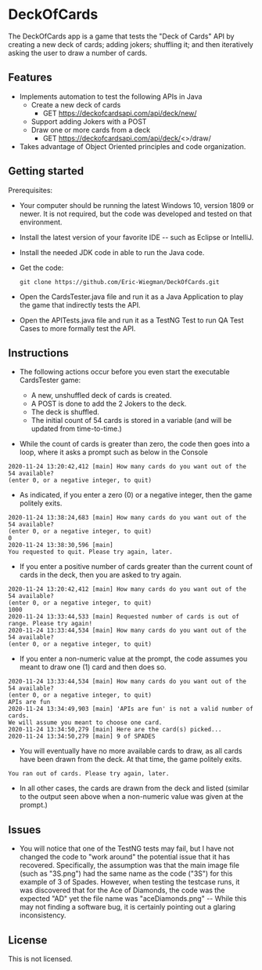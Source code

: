 # DeckOfCards

The DeckOfCards app is a game that tests the "Deck of Cards" API by creating a new deck of cards; adding jokers; shuffling it; and then iteratively asking the user to draw a number of cards.

## Features
- Implements automation to test the following APIs in Java
  - Create a new deck of cards
    - GET https://deckofcardsapi.com/api/deck/new/
  - Support adding Jokers with a POST
  - Draw one or more cards from a deck
     - GET https://deckofcardsapi.com/api/deck/<>/draw/
- Takes advantage of Object Oriented principles and code organization. 

## Getting started
Prerequisites:
- Your computer should be running the latest Windows 10, version 1809 or newer. It is not required, but the code was developed and tested on that environment.
- Install the latest version of your favorite IDE -- such as Eclipse or IntelliJ.
- Install the needed JDK code in able to run the Java code.
- Get the code:
    ```
    git clone https://github.com/Eric-Wiegman/DeckOfCards.git
    ```

- Open the CardsTester.java file and run it as a Java Application to play the game that indirectly tests the API.
- Open the APITests.java file and run it as a TestNG Test to run QA Test Cases to more formally test the API.

## Instructions
 - The following actions occur before you even start the executable CardsTester game:
   - A new, unshuffled deck of cards is created.
   - A POST is done to add the 2 Jokers to the deck.
   - The deck is shuffled.
   - The initial count of 54 cards is stored in a variable (and will be updated from time-to-time.)
   
 - While the count of cards is greater than zero, the code then goes into a loop, where it asks a prompt such as below in the Console
 ```
 2020-11-24 13:20:42,412 [main] How many cards do you want out of the 54 available? 
(enter 0, or a negative integer, to quit)
```
- As indicated, if you enter a zero (0) or a negative integer, then the game politely exits.
```
2020-11-24 13:38:24,683 [main] How many cards do you want out of the 54 available? 
(enter 0, or a negative integer, to quit)
0
2020-11-24 13:38:30,596 [main] 
You requested to quit. Please try again, later.
```
- If you enter a positive number of cards greater than the current count of cards in the deck, then you are asked to try again.
```
2020-11-24 13:20:42,412 [main] How many cards do you want out of the 54 available? 
(enter 0, or a negative integer, to quit)
1000
2020-11-24 13:33:44,533 [main] Requested number of cards is out of range. Please try again!
2020-11-24 13:33:44,534 [main] How many cards do you want out of the 54 available? 
(enter 0, or a negative integer, to quit)
```
- If you enter a non-numeric value at the prompt, the code assumes you meant to draw one (1) card and then does so.
```
2020-11-24 13:33:44,534 [main] How many cards do you want out of the 54 available? 
(enter 0, or a negative integer, to quit)
APIs are fun
2020-11-24 13:34:49,903 [main] 'APIs are fun' is not a valid number of cards. 
We will assume you meant to choose one card.
2020-11-24 13:34:50,279 [main] Here are the card(s) picked...
2020-11-24 13:34:50,279 [main] 9 of SPADES
```
- You will eventually have no more available cards to draw, as all cards have been drawn from the deck. At that time, the game politely exits.
```
You ran out of cards. Please try again, later.
```
- In all other cases, the cards are drawn from the deck and listed (similar to the output seen above when a non-numeric value was given at the prompt.)

## Issues

- You will notice that one of the TestNG tests may fail, but I have not changed the code to "work around" the potential issue that it has recovered.
Specifically, the assumption was that the main image file (such as "3S.png") had the same name as the code ("3S") for this example of 3 of Spades.
However, when testing the testcase runs, it was discovered that for the Ace of Diamonds, the code was the expected "AD" yet the file name was "aceDiamonds.png" --
While this may not finding a software bug, it is certainly pointing out a glaring inconsistency.

## License

This is not licensed.
